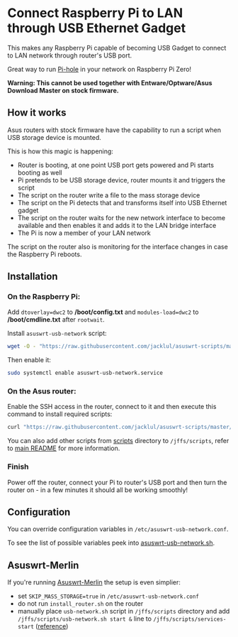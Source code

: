 # Connect Raspberry Pi to LAN through USB Ethernet Gadget

This makes any Raspberry Pi capable of becoming USB Gadget to connect to LAN network through router's USB port.

Great way to run [Pi-hole](https://pi-hole.net/) in your network on Raspberry Pi Zero!

**Warning: This cannot be used together with Entware/Optware/Asus Download Master on stock firmware.**

## How it works

Asus routers with stock firmware have the capability to run a script when USB storage device is mounted.

This is how this magic is happening:

- Router is booting, at one point USB port gets powered and Pi starts booting as well
- Pi pretends to be USB storage device, router mounts it and triggers the script
- The script on the router write a file to the mass storage device
- The script on the Pi detects that and transforms itself into USB Ethernet gadget
- The script on the router waits for the new network interface to become available and then enables it and adds it to the LAN bridge interface
- The Pi is now a member of your LAN network

The script on the router also is monitoring for the interface changes in case the Raspberry Pi reboots.

## Installation

### **On the Raspberry Pi:**

Add `dtoverlay=dwc2` to **/boot/config.txt** and `modules-load=dwc2` to **/boot/cmdline.txt** after `rootwait`.

Install `asuswrt-usb-network` script:

```bash
wget -O - "https://raw.githubusercontent.com/jacklul/asuswrt-scripts/master/usb-network/install_pi.sh" | sudo bash
```

Then enable it:
```bash
sudo systemctl enable asuswrt-usb-network.service
```

### **On the Asus router:**

Enable the SSH access in the router, connect to it and then execute this command to install required scripts:

```bash
curl "https://raw.githubusercontent.com/jacklul/asuswrt-scripts/master/usb-network/install_router.sh" | sh
```

You can also add other scripts from [scripts](/scripts) directory to `/jffs/scripts`, refer to [main README](/README.md) for more information.

### **Finish**

Power off the router, connect your Pi to router's USB port and then turn the router on - in a few minutes it should all be working smoothly!

## Configuration

You can override configuration variables in `/etc/asuswrt-usb-network.conf`.

To see the list of possible variables peek into [asuswrt-usb-network.sh](asuswrt-usb-network.sh).

## Asuswrt-Merlin

If you're running [Asuswrt-Merlin](https://www.asuswrt-merlin.net) the setup is even simplier:

- set `SKIP_MASS_STORAGE=true` in `/etc/asuswrt-usb-network.conf`
- do not run `install_router.sh` on the router
- manually place `usb-network.sh` script in `/jffs/scripts` directory and add `/jffs/scripts/usb-network.sh start &` line to `/jffs/scripts/services-start` ([reference](https://github.com/RMerl/asuswrt-merlin.ng/wiki/User-scripts))
